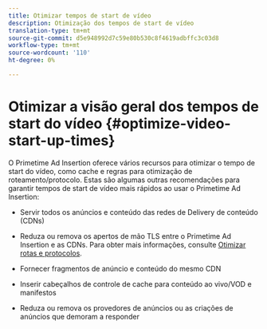 ```yaml
---
title: Otimizar tempos de start de vídeo
description: Otimização dos tempos de start de vídeo
translation-type: tm+mt
source-git-commit: d5e948992d7c59e80b530c8f4619adbffc3c03d8
workflow-type: tm+mt
source-wordcount: '110'
ht-degree: 0%

---
```



# Otimizar a visão geral dos tempos de start do vídeo {#optimize-video-start-up-times}

O Primetime Ad Insertion oferece vários recursos para otimizar o tempo de start do vídeo, como cache e regras para otimização de roteamento/protocolo. Estas são algumas outras recomendações para garantir tempos de start de vídeo mais rápidos ao usar o Primetime Ad Insertion:

* Servir todos os anúncios e conteúdo das redes de Delivery de conteúdo (CDNs)

* Reduza ou remova os apertos de mão TLS entre o Primetime Ad Insertion e as CDNs. Para obter mais informações, consulte [Otimizar rotas e protocolos](optimize-routes-protocols.md).

* Fornecer fragmentos de anúncio e conteúdo do mesmo CDN

* Inserir cabeçalhos de controle de cache para conteúdo ao vivo/VOD e manifestos

* Reduza ou remova os provedores de anúncios ou as criações de anúncios que demoram a responder
